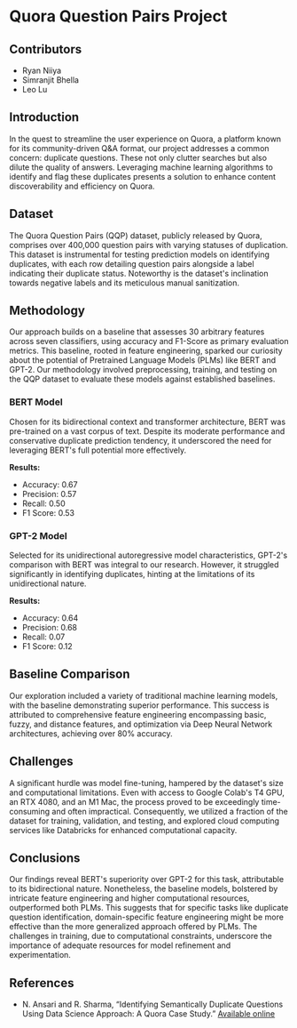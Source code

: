 # Quora Question Pairs Project

## Contributors
- Ryan Niiya
- Simranjit Bhella
- Leo Lu

## Introduction
In the quest to streamline the user experience on Quora, a platform known for its community-driven Q&A format, our project addresses a common concern: duplicate questions. These not only clutter searches but also dilute the quality of answers. Leveraging machine learning algorithms to identify and flag these duplicates presents a solution to enhance content discoverability and efficiency on Quora.

## Dataset
The Quora Question Pairs (QQP) dataset, publicly released by Quora, comprises over 400,000 question pairs with varying statuses of duplication. This dataset is instrumental for testing prediction models on identifying duplicates, with each row detailing question pairs alongside a label indicating their duplicate status. Noteworthy is the dataset's inclination towards negative labels and its meticulous manual sanitization.

## Methodology
Our approach builds on a baseline that assesses 30 arbitrary features across seven classifiers, using accuracy and F1-Score as primary evaluation metrics. This baseline, rooted in feature engineering, sparked our curiosity about the potential of Pretrained Language Models (PLMs) like BERT and GPT-2. Our methodology involved preprocessing, training, and testing on the QQP dataset to evaluate these models against established baselines.

### BERT Model
Chosen for its bidirectional context and transformer architecture, BERT was pre-trained on a vast corpus of text. Despite its moderate performance and conservative duplicate prediction tendency, it underscored the need for leveraging BERT's full potential more effectively.

**Results:**
- Accuracy: 0.67
- Precision: 0.57
- Recall: 0.50
- F1 Score: 0.53

### GPT-2 Model
Selected for its unidirectional autoregressive model characteristics, GPT-2's comparison with BERT was integral to our research. However, it struggled significantly in identifying duplicates, hinting at the limitations of its unidirectional nature.

**Results:**
- Accuracy: 0.64
- Precision: 0.68
- Recall: 0.07
- F1 Score: 0.12

## Baseline Comparison
Our exploration included a variety of traditional machine learning models, with the baseline demonstrating superior performance. This success is attributed to comprehensive feature engineering encompassing basic, fuzzy, and distance features, and optimization via Deep Neural Network architectures, achieving over 80% accuracy.

## Challenges
A significant hurdle was model fine-tuning, hampered by the dataset's size and computational limitations. Even with access to Google Colab's T4 GPU, an RTX 4080, and an M1 Mac, the process proved to be exceedingly time-consuming and often impractical. Consequently, we utilized a fraction of the dataset for training, validation, and testing, and explored cloud computing services like Databricks for enhanced computational capacity.

## Conclusions
Our findings reveal BERT's superiority over GPT-2 for this task, attributable to its bidirectional nature. Nonetheless, the baseline models, bolstered by intricate feature engineering and higher computational resources, outperformed both PLMs. This suggests that for specific tasks like duplicate question identification, domain-specific feature engineering might be more effective than the more generalized approach offered by PLMs. The challenges in training, due to computational constraints, underscore the importance of adequate resources for model refinement and experimentation.

## References
- N. Ansari and R. Sharma, “Identifying Semantically Duplicate Questions Using Data Science Approach: A Quora Case Study.” [Available online](https://arxiv.org/ftp/arxiv/papers/2004/2004.11694.pdf)
